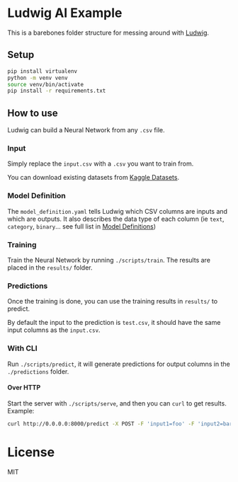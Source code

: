 # Ludwig AI Example

This is a barebones folder structure for messing around with [Ludwig](https://uber.github.io/ludwig).

## Setup

```bash
pip install virtualenv
python -m venv venv
source venv/bin/activate
pip install -r requirements.txt
```

## How to use

Ludwig can build a Neural Network from any `.csv` file.

### Input

Simply replace the `input.csv` with a `.csv` you want to train from.

You can download existing datasets from [Kaggle Datasets](https://www.kaggle.com/datasets).

### Model Definition

The `model_definition.yaml` tells Ludwig which CSV columns are inputs and which are outputs. It also describes the data type of each column (ie `text`, `category`, `binary`... see full list in [Model Definitions](https://uber.github.io/ludwig/user_guide/#model-definition))

### Training

Train the Neural Network by running `./scripts/train`. The results are placed in the `results/` folder.

### Predictions

Once the training is done, you can use the training results in `results/` to predict.

By default the input to the prediction is `test.csv`, it should have the same input columns as the `input.csv`.


### With CLI

Run `./scripts/predict`, it will generate predictions for output columns in the `./predictions` folder.

#### Over HTTP

Start the server with `./scripts/serve`, and then you can `curl` to get results. Example:

```bash
curl http://0.0.0.0:8000/predict -X POST -F 'input1=foo' -F 'input2=bar' | jq
```

# License

MIT
